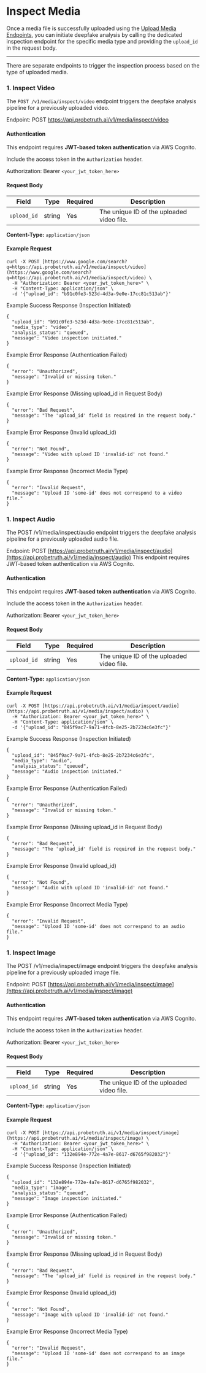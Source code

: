 # Inspect Media
Once a media file is successfully uploaded using the [Upload Media Endpoints](#media-upload-endpoints), you can initiate deepfake analysis by calling the dedicated inspection endpoint for the specific media type and providing the `upload_id` in the request body.

---
There are separate endpoints to trigger the inspection process based on the type of uploaded media.

### 1. Inspect Video

The `POST /v1/media/inspect/video` endpoint triggers the deepfake analysis pipeline for a previously uploaded video.

Endpoint: 
POST https://api.probetruth.ai/v1/media/inspect/video

#### Authentication

This endpoint requires **JWT-based token authentication** via AWS Cognito.

Include the access token in the `Authorization` header.

Authorization: Bearer `<your_jwt_token_here>`


#### Request Body

| Field       | Type   | Required | Description                                  |
|-------------|--------|----------|----------------------------------------------|
| `upload_id` | string | Yes      | The unique ID of the uploaded video file.    |

**Content-Type:** `application/json`

#### Example Request
```
curl -X POST [https://www.google.com/search?q=https://api.probetruth.ai/v1/media/inspect/video]
(https://www.google.com/search?q=https://api.probetruth.ai/v1/media/inspect/video) \
  -H "Authorization: Bearer <your_jwt_token_here>" \
  -H "Content-Type: application/json" \
  -d '{"upload_id": "b91c0fe3-523d-4d3a-9e0e-17cc81c513ab"}'

```

Example Success Response (Inspection Initiated)
```
{
  "upload_id": "b91c0fe3-523d-4d3a-9e0e-17cc81c513ab",
  "media_type": "video",
  "analysis_status": "queued",
  "message": "Video inspection initiated."
}
```
Example Error Response (Authentication Failed)

```
{
  "error": "Unauthorized",
  "message": "Invalid or missing token."
}
```
Example Error Response (Missing upload_id in Request Body)

```
{
  "error": "Bad Request",
  "message": "The 'upload_id' field is required in the request body."
}
```

Example Error Response (Invalid upload_id)
```
{
  "error": "Not Found",
  "message": "Video with upload ID 'invalid-id' not found."
}
```

Example Error Response (Incorrect Media Type)

```
{
  "error": "Invalid Request",
  "message": "Upload ID 'some-id' does not correspond to a video file."
}
```

### 1. Inspect Audio
The POST /v1/media/inspect/audio endpoint triggers the deepfake analysis pipeline for a previously uploaded audio file.

Endpoint: 
POST [https://api.probetruth.ai/v1/media/inspect/audio](https://api.probetruth.ai/v1/media/inspect/audio)
This endpoint requires JWT-based token authentication via AWS Cognito.

#### Authentication

This endpoint requires **JWT-based token authentication** via AWS Cognito.

Include the access token in the `Authorization` header.

Authorization: Bearer `<your_jwt_token_here>`

#### Request Body

| Field       | Type   | Required | Description                                  |
|-------------|--------|----------|----------------------------------------------|
| `upload_id` | string | Yes      | The unique ID of the uploaded video file.    |

**Content-Type:** `application/json`

#### Example Request

```
curl -X POST [https://api.probetruth.ai/v1/media/inspect/audio](https://api.probetruth.ai/v1/media/inspect/audio) \
  -H "Authorization: Bearer <your_jwt_token_here>" \
  -H "Content-Type: application/json" \
  -d '{"upload_id": "845f9ac7-9a71-4fcb-8e25-2b7234c6e3fc"}'
```

Example Success Response (Inspection Initiated)
```
{
  "upload_id": "845f9ac7-9a71-4fcb-8e25-2b7234c6e3fc",
  "media_type": "audio",
  "analysis_status": "queued",
  "message": "Audio inspection initiated."
}
```

Example Error Response (Authentication Failed)
```
{
  "error": "Unauthorized",
  "message": "Invalid or missing token."
}
```

Example Error Response (Missing upload_id in Request Body)
```
{
  "error": "Bad Request",
  "message": "The 'upload_id' field is required in the request body."
}
```

Example Error Response (Invalid upload_id)
```
{
  "error": "Not Found",
  "message": "Audio with upload ID 'invalid-id' not found."
}
```
Example Error Response (Incorrect Media Type)
```
{
  "error": "Invalid Request",
  "message": "Upload ID 'some-id' does not correspond to an audio file."
}
```

### 1. Inspect Image

The POST /v1/media/inspect/image endpoint triggers the deepfake analysis pipeline for a previously uploaded image file.

Endpoint: 
POST [https://api.probetruth.ai/v1/media/inspect/image](https://api.probetruth.ai/v1/media/inspect/image)
#### Authentication

This endpoint requires **JWT-based token authentication** via AWS Cognito.

Include the access token in the `Authorization` header.

Authorization: Bearer `<your_jwt_token_here>`

#### Request Body

| Field       | Type   | Required | Description                                  |
|-------------|--------|----------|----------------------------------------------|
| `upload_id` | string | Yes      | The unique ID of the uploaded video file.    |

**Content-Type:** `application/json`

#### Example Request
```
curl -X POST [https://api.probetruth.ai/v1/media/inspect/image](https://api.probetruth.ai/v1/media/inspect/image) \
  -H "Authorization: Bearer <your_jwt_token_here>" \
  -H "Content-Type: application/json" \
  -d '{"upload_id": "132e894e-772e-4a7e-8617-d6765f982032"}'
```

Example Success Response (Inspection Initiated)
```
{
  "upload_id": "132e894e-772e-4a7e-8617-d6765f982032",
  "media_type": "image",
  "analysis_status": "queued",
  "message": "Image inspection initiated."
}
```

Example Error Response (Authentication Failed)
```
{
  "error": "Unauthorized",
  "message": "Invalid or missing token."
}
```

Example Error Response (Missing upload_id in Request Body)
```
{
  "error": "Bad Request",
  "message": "The 'upload_id' field is required in the request body."
}
```

Example Error Response (Invalid upload_id)
```
{
  "error": "Not Found",
  "message": "Image with upload ID 'invalid-id' not found."
}
```

Example Error Response (Incorrect Media Type)
```
{
  "error": "Invalid Request",
  "message": "Upload ID 'some-id' does not correspond to an image file."
}
```
